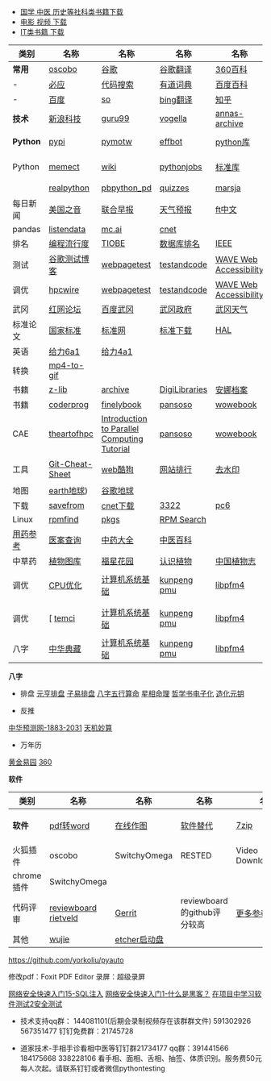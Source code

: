  * [国学 中医 历史等社科类书籍下载](https://github.com/china-testing/python-api-tesing/blob/master/society_books.md)
 * [电影 视频 下载](https://github.com/china-testing/python-api-tesing/blob/master/videos.md)
 * [IT类书籍 下载](https://github.com/china-testing/python-api-tesing/blob/master/books.md)


 | 类别 | 名称 | 名称 | 名称 | 名称 | 名称 | 名称 
| --- | --- | --- | --- | --- | --- | --- |
**常用** | [oscobo](https://www.oscobo.com/) | [谷歌](https://www.google.com.hk/?gws_rd=ssl) |[谷歌翻译](http://translate.google.cn/?hl=zh-CN) |[360百科](https://baike.so.com/doc/1790119-1892991.html)  | [维基中文](https://zh.wikipedia.org/wiki/Python) | [deepl](https://www.deepl.com/translator)
|-| [必应](https://cn.bing.com/search?q=site%3Achina-testing.github.io&qs=n&form=QBLH&sp=-1&pq=site%3Achina-testing.github.io&sc=0-26&sk=&cvid=CF01D3E7586D46EDA7A260FAD61344CD) | [代码搜索](https://searchcode.com/)| [有道词典](http://dict.youdao.com/) | [百度百科](https://baike.baidu.com/item/Python/407313) | [overflow](http://stackoverflow.com/) | [歌曲宝](https://www.gequbao.com/s/MP3%E6%AD%8C%E6%9B%B2)
|- | [百度](https://www.baidu.com/) |[so](https://www.so.com/s?ie=utf-8&fr=none&src=360sou_newhome&q=site%3Achina-testing.github.io)|[bing翻译](https://cn.bing.com/Translator) |[知乎](https://www.zhihu.com/) | [维基英文](https://en.wikipedia.org/wiki/Python_(programming_language)) | [空气污染](http://aqicn.org/map/hk/#@g/24.0686/113.7764/7z) |
|**技术**| [新浪科技](https://tech.sina.com.cn/) | [guru99](https://www.guru99.com/) |[vogella](https://www.vogella.com/tutorials/) | [annas-archive](https://zh.annas-archive.org/) | [z-library](https://zh.z-lib.gs/) | [z-library_tor](http://zlibrary24tuxziyiyfr7zd46ytefdqbqd2axkmxm4o5374ptpc52fad.onion/)
|**Python** | [pypi](https://pypi.python.org/pypi) | [pymotw](https://pymotw.com) | [effbot](http://effbot.org/librarybook/) |[python库](https://github.com/china-testing/python-api-tesing)   | [awesome-python](https://github.com/vinta/awesome-python)  | [jobbole](http://python.jobbole.com/) |
| Python | [memect](http://memect.com/) | [wiki](https://wiki.python.org/moin/Documentation) | [pythonjobs](http://pythonjobs.github.io/) | [标准库](https://docs.python.org/3/library/) | [python中文](https://docs.python.org/zh-cn/3/) | [自动化库汇总](https://github.com/atinfo/awesome-test-automation/blob/master/python-test-automation.md#rest-api-testing) |
| |[realpython](https://realpython.com/) |[pbpython_pd](https://pbpython.com/) |[quizzes](https://realpython.com/quizzes/) |[marsja](https://www.marsja.se/category/programming/python/) |[清华pypi](https://mirrors.tuna.tsinghua.edu.cn/help/pypi/)
| 每日新闻 | [美国之音](http://www.voachinese.com/) | [联合早报](http://www.zaobao.com/) | [天气预报](http://www.weather.com.cn/weather/101280601.shtml) | [ft中文](http://www.ftchinese.com/) | [华尔街](http://cn.wsj.com/gb/index.asp) | [路透社](http://cn.reuters.com) 
| pandas | [listendata](https://www.listendata.com/search/label/Python) |[mc.ai](https://mc.ai/) |[cnet](http://www.sznews.com/news/node_18235.htm)　 | 
| 排名 | [编程流行度](http://pypl.github.io/PYPL.html) | [TIOBE](http://www.tiobe.com/tiobe-index/) | [数据库排名](http://db-engines.com/en/ranking) | [IEEE](http://spectrum.ieee.org/computing/software/the-2016-top-programming-languages) | [codeevalblog](http://blog.codeeval.com/codeevalblog) | [redmonk](http://redmonk.com/sogrady/category/programming-languages/) |   
| 测试 | [谷歌测试博客](https://testing.googleblog.com/) | [webpagetest](https://www.webpagetest.org/) |[testandcode](https://testandcode.com)  | [WAVE Web Accessibility](https://wave.webaim.org/)   |[practitest](https://www.practitest.com/resource-center/)   |  
| 调优 |[hpcwire](https://www.hpcwire.com/) | [webpagetest](https://www.webpagetest.org/) |[testandcode](https://testandcode.com)  | [WAVE Web Accessibility](https://wave.webaim.org/)   |[practitest](https://www.practitest.com/resource-center/)   |  
| 武冈 | [红网论坛](http://bbs.rednet.cn/forum.php?mod=forumdisplay&fid=74) | [百度武冈](http://news.baidu.com/ns?word=%CE%E4%B8%D4&tn=news&from=news&cl=2&rn=20&ct=0) | [武冈政府](http://www.wugang.gov.cn/) | [武冈天气](http://www.weather.com.cn/weather/101250908.shtml) |   |   
| 标准论文 | [国家标准](https://std.samr.gov.cn/gb/gbQuery) | [标准网](https://www.biaozhun.org/) | [标准下载](https://www.bzxz.net/) | [HAL](https://hal.science/search/index/?q=slurm&rows=30&language_s=en) |   | 
| 英语 | [给力6a1](https://www.geilien.cn/ebooks/xiangnu/6a/lesson1.html) |  [给力4a1](https://www.geilien.cn/ebooks/xiangnu/4a/lesson1.html) |
| 转换 | [mp4-to-gif](https://cloudconvert.com/mp4-to-gif) |  |
| 书籍 | [z-lib](https://zh.z-lib.gs/) | [archive](https://archive.org/details/texts) | [DigiLibraries](http://digilibraries.com/)  | [安娜档案](https://tw.annas-archive.org/) | 
| 书籍 | [coderprog](https://coderprog.com/) | [finelybook](http://finelybook.com/) | [pansoso](http://www.pansoso.com/) | [wowebook](http://www.wowebook.org/) | []() | []() |
| CAE | [theartofhpc](https://theartofhpc.com/)  | [Introduction to Parallel Computing Tutorial](https://hpc.llnl.gov/documentation/tutorials/introduction-parallel-computing-tutorial) | [pansoso](http://www.pansoso.com/) | [wowebook](http://www.wowebook.org/) |  [numdiff](https://www.nongnu.org/numdiff/numdiff.html) | []() |
| 工具 | [Git-Cheat-Sheet](https://github.com/flyhigher139/Git-Cheat-Sheet)  | [web酷狗](http://web.kugou.com/) | [网站排行](http://top.chinaz.com/) | [去水印](https://www.watermarkremover.io/zh/upload) | [processon在线绘图](https://www.processon.com/)
| 地图 | [earth地球](https://pc.thread0.com/))  | [谷歌地球](https://earth.google.com/web/) | []() | []() | []()
| 下载 | [savefrom](https://en1.savefrom.net/2ol/) | [cnet下载](https://archive.org/details/texts) | [3322](http://www.3322.cc/sort/index.html) | [pc6](http://www.pc6.com/) | [西西软件](http://www.cr173.com/) | [itmop](http://www.itmop.com/)
| Linux | [rpmfind](http://fr2.rpmfind.net/) | [pkgs](https://pkgs.org/) | [RPM Search](http://rpm.pbone.net/) |   |  
 | [用药参考](http://drugs.medlive.cn/index.jsp) | [医案查询](http://www.gjmlzy.com:83/KBFmsSearch/Main/Index6) | [中药大全](http://zhongyao.m.supfree.net/) | [中医百科](https://zhongyibaike.com/wiki/%E5%9B%9B%E5%90%9B%E5%AD%90%E6%B1%A4) |
| 中草药 | [植物图库](http://www.cses.tc.edu.tw/~tiwngien/picture%20datas/plant/oftensees.htm) | [福星花园](https://china-testing.github.io/bruce0342.blogspot.hk) | [认识植物](http://kplant.biodiv.tw/) | [中国植物志](http://frps.eflora.cn/) | [医学百科](http://www.a-hospital.com/w/%E7%99%BD%E8%83%8C%E5%8F%B6) | [中医书籍](http://www.zysj.com.cn/lilunshuji/index.html) 
| 调优 | [CPU优化](https://weedge.github.io/perf-book-cn/zh/chapters/4-Terminology-And-Metrics/4-5_Pipeline_Slot_cn.html) | [计算机系统基础](https://csci0300.github.io/) | [kunpeng pmu](https://elixir.bootlin.com/linux/v6.13.5/source/tools/perf/pmu-events/arch/arm64/hisilicon/hip09) | [libpfm4](https://github.com/wcohen/libpfm4) | [yet-another-bench-script](https://github.com/masonr/yet-another-bench-script) | [[stress-ng](https://github.com/ColinIanKing/stress-ng) 
| 调优 |[ [temci](https://github.com/parttimenerd/temci)| [计算机系统基础](https://csci0300.github.io/) | [kunpeng pmu](https://elixir.bootlin.com/linux/v6.13.5/source/tools/perf/pmu-events/arch/arm64/hisilicon/hip09) | [libpfm4](https://github.com/wcohen/libpfm4) | [yet-another-bench-script](https://github.com/masonr/yet-another-bench-script) | [[stress-ng](https://github.com/ColinIanKing/stress-ng) 
| 八字 | [中华典藏](https://www.diancang.xyz/xuanxuewushu/sanmingtonghui/) | [计算机系统基础](https://csci0300.github.io/) | [kunpeng pmu](ttps://elixir.bootlin.com/linux/v6.13.5/source/tools/perf/pmu-events/arch/arm64/hisilicon/hip09) | [libpfm4](https://github.com/wcohen/libpfm4) | [医学百科](http://www.a-hospital.com/w/%E7%99%BD%E8%83%8C%E5%8F%B6) | [中医书籍](http://www.zysj.com.cn/lilunshuji/index.html) 

**八字** 

- 排盘
[元亨排盘](https://www.china95.net/paipan/bazi/)  [子易排盘](http://forecasting.hk/8words/) [八字五行算命](http://www.chineseastrologyonline.com/CAGB.htm) [星相命理](http://tiger168.com/luckytop/lucky03.html) [哲学书电子化](https://ctext.org/wiki.pl?if=gb&res=595276&remap=gb) [造化元钥](http://www.guoxuedashi.net/a/22583b/)

- 反推

[中华预测网-1883-2031](http://www.zhycw.com/pp/index2.aspx) [天机妙算](https://test.askluck.com/bazi/fantui/)

- 万年历

[黄金易园](http://www.hjqing.com/find/2000/index.asp) [360](http://hao.360.cn/rili/) 


**软件** 

| 类别 | 名称 | 名称 | 名称 | 名称 | 名称 | 名称 |
| --- | --- | --- | --- | --- | --- | --- |
**软件** | [pdf转word](https://china-testing.github.io/www.free-pdf-to-word-converter.com/downloads/pdf-to-word-converter.exe) | [在线作图](https://www.draw.io/) | [软件替代](https://china-testing.github.io/alternativeto.net/software/beyond-compare/) | [7zip](https://china-testing.github.io/www.so.com/s?ie=utf-8&shb=1&src=360sou_home&q=7zip) | [Universal-USB-Installer](http://soft.so.com/search?q=Universal-USB-Installer) | [emclient](http://www.emclient.com/download) | [sumatrapd](http://www.sumatrapdfreader.org/downloadafter.html)
火狐插件 | oscobo |SwitchyOmega |RESTED |Video DownloadHelper 
chrome插件 |SwitchyOmega 
代码评审　| [reviewboard](https://github.com/reviewboard/reviewboard) [rietveld](https://github.com/rietveld-codereview/rietveld) | [Gerrit](https://www.gerritcodereview.com/) | reviewboard的github评分较高　| [更多参考](https://en.wikipedia.org/wiki/List_of_tools_for_code_review) | [更多参考](https://www.google.com.hk/?gws_rd=ssl#safe=strict&q=best+code+review+tool) |
其他 |[wujie](https://github.com/wujieliulan/forum) |[etcher启动盘](https://etcher.balena.io/#download-etcher)


https://github.com/yorkoliu/pyauto

修改pdf：Foxit PDF Editor 录屏：超级录屏

[网络安全快速入门15-SQL注入](https://www.jianshu.com/p/e3db74639607)
[网络安全快速入门1-什么是黑客？](https://www.jianshu.com/p/1e254809192e)
[在项目中学习软件测试2安全测试](https://www.jianshu.com/p/c94125700e22)







* 技术支持qq群： 144081101(后期会录制视频存在该群群文件) 591302926 567351477 钉钉免费群：21745728 

* 道家技术-手相手诊看相中医等钉钉群21734177 qq群：391441566 184175668 338228106 看手相、面相、舌相、抽签、体质识别。服务费50元每人次起。请联系钉钉或者微信pythontesting

